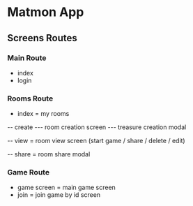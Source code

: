 # Matmon App

## Screens Routes

### Main Route

- index
- login

### Rooms Route

- index = my rooms

-- create
--- room creation screen
--- treasure creation modal

-- view = room view screen (start game / share / delete / edit)

-- share = room share modal

### Game Route

- game screen = main game screen
- join = join game by id screen
